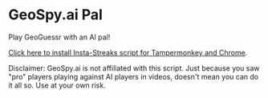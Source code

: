 # GeoSpy.ai Pal
Play GeoGuessr with an AI pal! 

[Click here to install Insta-Streaks script for Tampermonkey and Chrome](https://github.com/echandler/GeoSpy.ai-Pal/raw/main/GeoSpayAi_Pal.user.js).

Disclaimer: GeoSpy.ai is not affiliated with this script. Just because you saw "pro" players playing against AI players in videos, doesn't mean you can do it all so. Use at your own risk. 

